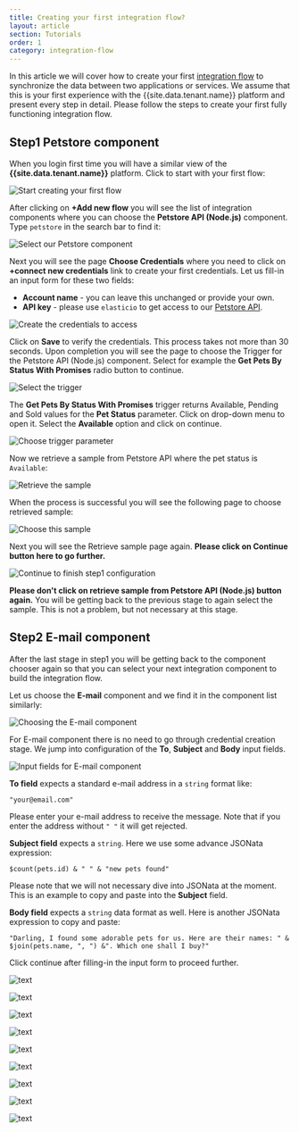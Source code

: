 ```yaml
---
title: Creating your first integration flow?
layout: article
section: Tutorials
order: 1
category: integration-flow
---
```


In this article we will cover how to create your first [integration flow](integration-flow) to synchronize the data between two applications or services. We assume that this is your first experience with the {{site.data.tenant.name}} platform and present every step in detail. Please follow the steps to create your first fully functioning integration flow.

## Step1 Petstore component

When you login first time you will have a similar view of the **{{site.data.tenant.name}}** platform. Click to start with your first flow:

![Start creating your first flow](/assets/img/getting-started/first-flow/getting-started-flow-001.png "Start creating your first flow")

After clicking on **+Add new flow** you will see the list of integration components where you can choose the **Petstore API (Node.js)** component. Type `petstore` in the search bar to find it:

![Select our Petstore component](/assets/img/getting-started/first-flow/getting-started-flow-002.png "Select our Petstore component")

Next you will see the page **Choose Credentials** where you need to click on **+connect new credentials** link to create your first credentials. Let us fill-in an input form for these two fields:
*   **Account name** - you can leave this unchanged or provide your own.
*   **API key** - please use `elasticio` to get access to our [Petstore API](https://petstore.elastic.io/docs/).

![Create the credentials to access](/assets/img/getting-started/first-flow/getting-started-flow-003.png "Create the credentials to access")

Click on **Save** to verify the credentials. This process takes not more than 30 seconds. Upon completion you will see the page to choose the Trigger for the Petstore API (Node.js) component. Select for example the **Get Pets By Status With Promises** radio button to continue.

![Select the trigger](/assets/img/getting-started/first-flow/getting-started-flow-004.png "Select the trigger")

The **Get Pets By Status With Promises** trigger returns Available, Pending and Sold values for the **Pet Status** parameter. Click on drop-down menu to open it. Select the **Available** option and click on continue.

![Choose trigger parameter](/assets/img/getting-started/first-flow/getting-started-flow-005.png "Choose trigger parameter")

Now we retrieve a sample from Petstore API where the pet status is `Available`:

![Retrieve the sample](/assets/img/getting-started/first-flow/getting-started-flow-006.png "Retrieve the sample")

When the process is successful you will see the following page to choose retrieved sample:

![Choose this sample](/assets/img/getting-started/first-flow/getting-started-flow-007.png "Choose this sample")

Next you will see the Retrieve sample page again. **Please click on Continue button here to go further.**

![Continue to finish step1 configuration](/assets/img/getting-started/first-flow/getting-started-flow-008.png "Continue to finish step1 configuration")

**Please don't click on retrieve sample from Petstore API (Node.js) button again.** You will be getting back to the previous stage to again select the sample. This is not a problem, but not necessary at this stage.

## Step2 E-mail component

After the last stage in step1 you will be getting back to the component chooser again so that you can select your next integration component to build the integration flow.

Let us choose the **E-mail** component and we find it in the component list similarly:

![Choosing the E-mail component](/assets/img/getting-started/first-flow/getting-started-flow-009.png "Choosing the E-mail component")

For E-mail component there is no need to go through credential creation stage. We jump into configuration of the **To**, **Subject** and **Body** input fields.

![Input fields for E-mail component](/assets/img/getting-started/first-flow/getting-started-flow-010.png "Input fields for E-mail component")

**To field** expects a standard e-mail address in a `string` format like:

```
"your@email.com"
```

Please enter your e-mail address to receive the message. Note that if you enter the address without `" "` it will get rejected.

**Subject field** expects a `string`. Here we use some advance JSONata expression:

```
$count(pets.id) & " " & "new pets found"
```

Please note that we will not necessary dive into JSONata at the moment. This is an example to copy and paste into the **Subject** field.

**Body field** expects a `string` data format as well. Here is another JSONata expression to copy and paste:

```
"Darling, I found some adorable pets for us. Here are their names: " & $join(pets.name, ", ") &". Which one shall I buy?"
```

Click continue after filling-in the input form to proceed further.

![text](/assets/img/getting-started/first-flow/getting-started-flow-011.png "text")

![text](/assets/img/getting-started/first-flow/getting-started-flow-012.png "text")

![text](/assets/img/getting-started/first-flow/getting-started-flow-013.png "text")

![text](/assets/img/getting-started/first-flow/getting-started-flow-014.png "text")

![text](/assets/img/getting-started/first-flow/getting-started-flow-015.png "text")

![text](/assets/img/getting-started/first-flow/getting-started-flow-016.png "text")

![text](/assets/img/getting-started/first-flow/getting-started-flow-017.png "text")

![text](/assets/img/getting-started/first-flow/getting-started-flow-018.png "text")

![text](/assets/img/getting-started/first-flow/getting-started-flow-019.png "text")
